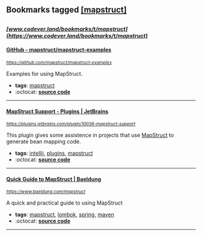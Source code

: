 ## Bookmarks tagged [[mapstruct]](https://www.codever.land/search?q=[mapstruct])

_<sup><sup>[www.codever.land/bookmarks/t/mapstruct](https://www.codever.land/bookmarks/t/mapstruct)</sup></sup>_
---
#### [GitHub - mapstruct/mapstruct-examples](https://github.com/mapstruct/mapstruct-examples)
_<sup>https://github.com/mapstruct/mapstruct-examples</sup>_

Examples for using MapStruct. 
* **tags**: [mapstruct](../tagged/mapstruct.md)
* :octocat: **[source code](https://github.com/mapstruct/mapstruct-examples)**
---
#### [MapStruct Support - Plugins | JetBrains](https://plugins.jetbrains.com/plugin/10036-mapstruct-support)
_<sup>https://plugins.jetbrains.com/plugin/10036-mapstruct-support</sup>_

This plugin gives some assistence in projects that use [MapStruct](http://mapstruct.org/) to generate bean mapping code.
* **tags**: [intellij](../tagged/intellij.md), [plugins](../tagged/plugins.md), [mapstruct](../tagged/mapstruct.md)
* :octocat: **[source code](https://github.com/mapstruct/mapstruct-idea)**
---
#### [Quick Guide to MapStruct | Baeldung](https://www.baeldung.com/mapstruct)
_<sup>https://www.baeldung.com/mapstruct</sup>_

A quick and practical guide to using MapStruct
* **tags**: [mapstruct](../tagged/mapstruct.md), [lombok](../tagged/lombok.md), [spring](../tagged/spring.md), [maven](../tagged/maven.md)
* :octocat: **[source code](https://github.com/eugenp/tutorials/tree/master/mapstruct)**
---
